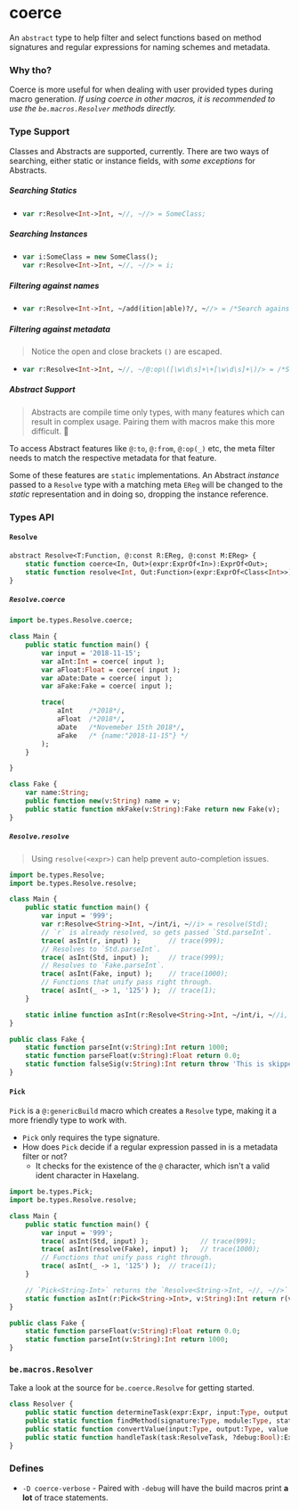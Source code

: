 # coerce

An `abstract` type to help filter and select functions based on method signatures and regular expressions for naming schemes and metadata.

### Why tho?

Coerce is more useful for when dealing with user provided types during macro generation. _If using coerce in other macros, it is recommended to use the `be.macros.Resolver` methods directly._

### Type Support

Classes and Abstracts are supported, currently. There are two ways of searching, either static or instance fields, with _some exceptions_ for Abstracts.

##### Searching Statics

-   ```haxe
    var r:Resolve<Int->Int, ~//, ~//> = SomeClass;
    ```

##### Searching Instances

-   ```haxe
    var i:SomeClass = new SomeClass();
    var r:Resolve<Int->Int, ~//, ~//> = i;
    ```

##### Filtering against names

- ```haxe
  var r:Resolve<Int->Int, ~/add(ition|able)?/, ~//> = /*Search against instance or static expression*/.
  ```

##### Filtering against metadata

> Notice the open and close brackets `()` are escaped.
- ```haxe
  var r:Resolve<Int->Int, ~//, ~/@:op\([\w\d\s]+\+[\w\d\s]+\)/> = /*Search against instance or static expression*/.
  ```

##### Abstract Support

> Abstracts are compile time only types, with many features which can result in complex usage. Pairing them with macros make this more difficult. 🐲 

To access Abstract features like `@:to`, `@:from`, `@:op(_)` etc, the meta filter needs to match the respective metadata for that feature. 

Some of these features are `static` implementations. An Abstract *instance* passed to a `Resolve` type with a matching meta `EReg` will be changed to the *static* representation and in doing so, dropping the instance reference.

### Types API

#### `Resolve`

```haxe
abstract Resolve<T:Function, @:const R:EReg, @:const M:EReg> {
    static function coerce<In, Out>(expr:ExprOf<In>):ExprOf<Out>;
    static function resolve<Int, Out:Function>(expr:ExprOf<Class<Int>>):ExprOf<Out>;
}
```

##### `Resolve.coerce`

```haxe
import be.types.Resolve.coerce;

class Main {
    public static function main() {
        var input = '2018-11-15';
        var aInt:Int = coerce( input );
        var aFloat:Float = coerce( input );
        var aDate:Date = coerce( input );
        var aFake:Fake = coerce( input );

        trace( 
            aInt    /*2018*/, 
            aFloat  /*2018*/, 
            aDate   /*Novemeber 15th 2018*/, 
            aFake   /* {name:"2018-11-15"} */
        );
    }

}

class Fake {
    var name:String;
    public function new(v:String) name = v;
    public static function mkFake(v:String):Fake return new Fake(v);
}
```

##### `Resolve.resolve`

> Using `resolve(<expr>)` can help prevent auto-completion issues.

```haxe
import be.types.Resolve;
import be.types.Resolve.resolve;

class Main {
    public static function main() {
        var input = '999';
        var r:Resolve<String->Int, ~/int/i, ~//i> = resolve(Std);
        // `r` is already resolved, so gets passed `Std.parseInt`.
        trace( asInt(r, input) );       // trace(999);
        // Resolves to `Std.parseInt`.
        trace( asInt(Std, input) );     // trace(999);
        // Resolves to `Fake.parseInt`.
        trace( asInt(Fake, input) );    // trace(1000);
        // Functions that unify pass right through.
        trace( asInt(_ -> 1, '125') );  // trace(1);
    }

    static inline function asInt(r:Resolve<String->Int, ~/int/i, ~//i, v:String):Int return r(v);
}

public class Fake {
    static function parseInt(v:String):Int return 1000;
    static function parseFloat(v:String):Float return 0.0;
    static function falseSig(v:String):Int return throw 'This is skipped due to the `~/int/i` regular expression';
}
```

#### `Pick`

`Pick` is a `@:genericBuild` macro which creates a `Resolve` type, making it a more friendly type to work with. 
- `Pick` only requires the type signature.
- How does `Pick` decide if a regular expression passed in is a metadata filter or not?
    + It checks for the existence of the `@` character, which isn't a valid ident character in Haxelang.

```haxe
import be.types.Pick;
import be.types.Resolve.resolve;

class Main {
    public static function main() {
        var input = '999';
        trace( asInt(Std, input) );             // trace(999);
        trace( asInt(resolve(Fake), input) );   // trace(1000);
        // Functions that unify pass right through.
        trace( asInt(_ -> 1, '125') );  // trace(1);
    }

    // `Pick<String-Int>` returns the `Resolve<String->Int, ~//, ~//>` type.
    static function asInt(r:Pick<String->Int>, v:String):Int return r(v);
}

public class Fake {
    static function parseFloat(v:String):Float return 0.0;
    static function parseInt(v:String):Int return 1000;
}
```

### `be.macros.Resolver`

Take a look at the source for `be.coerce.Resolve` for getting started.

```haxe
class Resolver {
    public static function determineTask(expr:Expr, input:Type, output:Type, ?debug:Bool):ResolveTask;
    public static function findMethod(signature:Type, module:Type, statics:Bool, pos:Position, ?fieldEReg:EReg, ?metaEReg:EReg, ?debug:Bool):Outcome<Array<{name:String, type:Type}>, Error>;
    public static function convertValue(input:Type, output:Type, value:Expr, ?debug:Bool):Outcome<Expr, Error>;
    public static function handleTask(task:ResolveTask, ?debug:Bool):Expr;
}
```

### Defines

- `-D coerce-verbose` - Paired with `-debug` will have the build macros print **a lot** of trace statements.